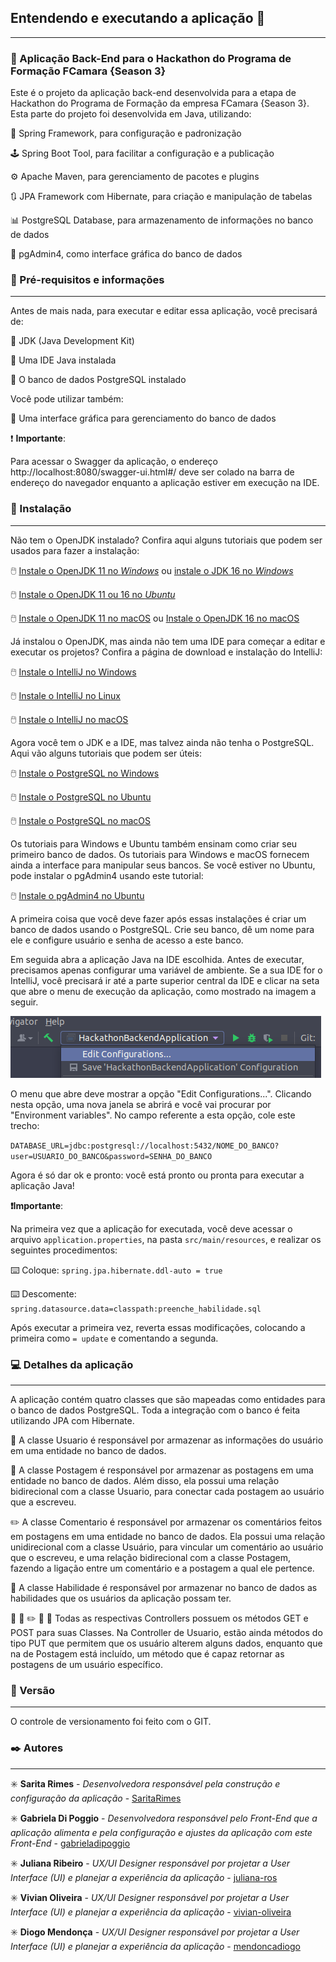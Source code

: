 ## Entendendo e executando a aplicação :rocket:

____________________________________________________________________________________________________

### :orange: Aplicação Back-End para o Hackathon do Programa de Formação FCamara {Season 3} 

Este é o projeto da aplicação back-end desenvolvida para a etapa de Hackathon do Programa de Formação da empresa FCamara {Season 3}. Esta parte do projeto foi desenvolvida em Java, utilizando:

:leaves: Spring Framework, para configuração e padronização

:joystick: Spring Boot Tool, para facilitar a configuração e a publicação

:gear: Apache Maven, para gerenciamento de pacotes e plugins

:arrows_clockwise: JPA Framework com Hibernate, para criação e manipulação de tabelas

:bar_chart: PostgreSQL Database, para armazenamento de informações no banco de dados

:elephant: pgAdmin4, como interface gráfica do banco de dados



### :memo: Pré-requisitos e informações

____________________________________________________

Antes de mais nada, para executar e editar essa aplicação, você precisará de:

:space_invader: JDK (Java Development Kit)

<!-- No desenvolvimento do projeto, foi utilizado o openJDK em ambas as versões, 11.0.14.1 e 16.0.1 -->

:space_invader: Uma IDE Java instalada

<!-- No desenvolvimento do projeto, foi utilizado o IntelliJ -->

:space_invader: O banco de dados PostgreSQL instalado

Você pode utilizar também:

:space_invader: Uma interface gráfica para gerenciamento do banco de dados

<!-- No desenvolvimento do projeto, foi utilizada a pgAdmin4 e a DBeaver -->

:heavy_exclamation_mark: **Importante**:

Para acessar o Swagger da aplicação, o endereço http://localhost:8080/swagger-ui.html#/ deve ser colado na barra de endereço do navegador enquanto a aplicação estiver em execução na IDE.



### :wrench: Instalação

___

Não tem o OpenJDK instalado? Confira aqui alguns tutoriais que podem ser usados para fazer a instalação: 

:computer_mouse: [Instale o OpenJDK 11 no *Windows*](https://access.redhat.com/documentation/en-us/openjdk/11/html-single/installing_and_using_openjdk_11_for_windows/index#openjdk_for_windows_installation_options) ou [instale o JDK 16 no *Windows*](https://www.codejava.net/java-se/download-and-install-openjdk-16)

:computer_mouse: [Instale o OpenJDK 11 ou 16 no *Ubuntu*](https://mkyong.com/java/how-to-install-java-jdk-on-ubuntu-linux/)

:computer_mouse: [Instale o OpenJDK 11 no macOS](https://techoral.com/blog/java/install-openjdk-11-on-mac.html) ou [Instale o OpenJDK 16 no macOS](https://codippa.com/install-openjdk16-macos/)

Já instalou o OpenJDK, mas ainda não tem uma IDE para começar a editar e executar os projetos? Confira a página de download e instalação do IntelliJ:

:computer_mouse: [Instale o IntelliJ no Windows](https://www.jetbrains.com/pt-br/idea/download/#section=windows)

:computer_mouse: [Instale o IntelliJ no Linux](https://www.jetbrains.com/pt-br/idea/download/#section=linux)

:computer_mouse: [Instale o IntelliJ no macOS](https://www.jetbrains.com/pt-br/idea/download/#section=mac)

Agora você tem o JDK e a IDE, mas talvez ainda não tenha o PostgreSQL. Aqui vão alguns tutoriais que podem ser úteis:

:computer_mouse: [Instale o PostgreSQL no Windows](https://www.digitalocean.com/community/tutorials/how-to-install-postgresql-on-ubuntu-20-04-quickstart-pt)

:computer_mouse: [Instale o PostgreSQL no Ubuntu](https://www.digitalocean.com/community/tutorials/how-to-install-postgresql-on-ubuntu-20-04-quickstart-pt)

:computer_mouse: [Instale o PostgreSQL no macOS](https://www.postgresql.org/download/macosx/)

Os tutoriais para Windows e Ubuntu também ensinam como criar seu primeiro banco de dados. Os tutoriais para Windows e macOS fornecem ainda a interface para manipular seus bancos. Se você estiver no Ubuntu, pode instalar o pgAdmin4 usando este tutorial:

:computer_mouse: [Instale o pgAdmin4 no Ubuntu](https://www.edivaldobrito.com.br/pgadmin4-no-ubuntu/)

A primeira coisa que você deve fazer após essas instalações é criar um banco de dados usando o PostgreSQL. Crie seu banco, dê um nome para ele e configure usuário e senha de acesso a este banco.

Em seguida abra a aplicação Java na IDE escolhida. Antes de executar, precisamos apenas configurar uma variável de ambiente. Se a sua IDE for o IntelliJ, você precisará ir até a parte superior central da IDE e clicar na seta que abre o menu de execução da aplicação, como mostrado na imagem a seguir.

![Screenshot](imagens/configIntelliJ.png)

O menu que abre deve mostrar a opção "Edit Configurations...". Clicando nesta opção, uma nova janela se abrirá e você vai procurar por "Environment variables". No campo referente a esta opção, cole este trecho:

`DATABASE_URL=jdbc:postgresql://localhost:5432/NOME_DO_BANCO?user=USUARIO_DO_BANCO&password=SENHA_DO_BANCO`

Agora é só dar ok e pronto: você está pronto ou pronta para executar a aplicação Java!

**:heavy_exclamation_mark:Importante**:

Na primeira vez que a aplicação for executada, você deve acessar o arquivo `application.properties`, na pasta `src/main/resources`, e realizar os seguintes procedimentos:

:keyboard: Coloque: `spring.jpa.hibernate.ddl-auto = true` 

:keyboard: Descomente: `spring.datasource.data=classpath:preenche_habilidade.sql`

Após executar a primeira vez, reverta essas modificações, colocando a primeira como `= update` e comentando a segunda.



### :computer: Detalhes da aplicação

_____

A aplicação contém quatro classes que são mapeadas como entidades para o banco de dados PostgreSQL. Toda a integração com o banco é feita utilizando JPA com Hibernate.

:bust_in_silhouette: A classe Usuario é responsável por armazenar as informações do usuário em uma entidade no banco de dados.

:triangular_flag_on_post: A classe Postagem é responsável por armazenar as postagens em uma entidade no banco de dados. Além disso, ela possui uma relação bidirecional com a classe Usuario, para conectar cada postagem ao usuário que a escreveu.

:pencil2: A classe Comentario é responsável por armazenar os comentários feitos em postagens em uma entidade no banco de dados. Ela possui uma relação unidirecional com a classe Usuário, para vincular um comentário ao usuário que o escreveu, e uma relação bidirecional com a classe Postagem, fazendo a ligação entre um comentário e a postagem a qual ele pertence.

:tennis: A classe Habilidade é responsável por armazenar no banco de dados as habilidades que os usuários da aplicação possam ter.

:bust_in_silhouette: :triangular_flag_on_post: :pencil2: :tennis: :passport_control: Todas as respectivas Controllers possuem os métodos GET e POST para suas Classes. Na Controller de Usuario, estão ainda métodos do tipo PUT que permitem que os usuário alterem alguns dados, enquanto que na de Postagem está incluído, um método que é capaz retornar as postagens de um usuário específico.



### :pushpin: Versão

_____

O controle de versionamento foi feito com o GIT.



### :black_nib: Autores 

______

:eight_spoked_asterisk: **Sarita Rimes** - *Desenvolvedora responsável pela construção e configuração da aplicação* - [SaritaRimes](https://github.com/SaritaRimes)

:eight_spoked_asterisk: **Gabriela Di Poggio** - *Desenvolvedora responsável pelo Front-End que a aplicação alimenta e pela configuração e ajustes da aplicação com este Front-End* - [gabrieladipoggio](https://github.com/gabrieladipoggio)

:eight_spoked_asterisk: **Juliana Ribeiro** - *UX/UI Designer responsável por projetar a User Interface (UI) e planejar a experiência da aplicação* - [juliana-ros](https://www.linkedin.com/in/juliana-ros/)

:eight_spoked_asterisk: **Vivian Oliveira** - *UX/UI Designer responsável por projetar a User Interface (UI) e planejar a experiência da aplicação* - [vivian-oliveira](https://www.linkedin.com/in/vivian-oliveira-556033207/)

:eight_spoked_asterisk: **Diogo Mendonça** - *UX/UI Designer responsável por projetar a User Interface (UI) e planejar a experiência da aplicação* - [mendoncadiogo](https://www.linkedin.com/in/mendoncadiogo/)





